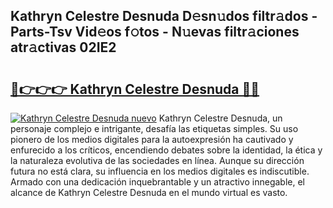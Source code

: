 ## Kathryn Celestre Desnuda D𝚎sn𝚞dos filtr𝚊dos - Parts-Tsv Vid𝚎os f𝚘tos - N𝚞evas filtr𝚊ciones atr𝚊ctivas 02IE2

# <h2><a href="http://mb64dka.tromn.icu/?c=Kathryn+Celestre+Desnuda">🔗👉👉👉 Kathryn Celestre Desnuda 🔗🔗</a></h2>

[![Kathryn Celestre Desnuda nuevo](https://i.imgur.com/pEAQMta.gif)](http://mb64dka.tromn.icu/?c=Kathryn+Celestre+Desnuda)
Kathryn Celestre Desnuda, un personaje complejo e intrigante, desafía las etiquetas simples. Su uso pionero de los medios digitales para la autoexpresión ha cautivado y enfurecido a los críticos, encendiendo debates sobre la identidad, la ética y la naturaleza evolutiva de las sociedades en línea. Aunque su dirección futura no está clara, su influencia en los medios digitales es indiscutible. Armado con una dedicación inquebrantable y un atractivo innegable, el alcance de Kathryn Celestre Desnuda en el mundo virtual es vasto.
